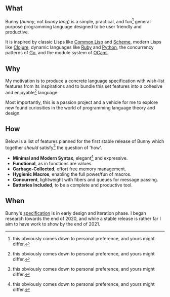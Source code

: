 ## What

Bunny (_bunny_, not _bunny lang_) is a simple, practical, and fun[^1] general purpose programming language designed to be user friendly and productive.

It is inspired by classic Lisps like [Common Lisp](https://common-lisp.net/) and [Scheme](https://schemers.org/), modern Lisps like [Clojure](https://clojure.org/), dynamic languages like [Ruby](https://www.ruby-lang.org/en/) and [Python](https://www.python.org/), the concurrency patterns of [Go](https://golang.org/), and the module system of [OCaml](https://ocaml.org/).

## Why

My motivation is to produce a concrete language specification with wish-list features from its inspirations and to bundle this set features into a cohesive and enjoyable[^1] language.

Most importantly, this is a passion project and a vehicle for me to explore new found curiosities in the world of programming language theory and design.

## How

Below is a list of features planned for the first stable release of Bunny which together _should_ satisfy[^1] the question of 'how'.

- **Minimal and Modern Syntax**, elegant[^1] and expressive.
- **Functional**, as in functions are values.
- **Garbage-Collected**, effort free memory management.
- **Hygienic Macros**, enabling the full power/fun of macros.
- **Concurrent**, lightweight with fibers and queues for message passing.
- **Batteries Included**, to be a complete and productive tool.

## When

Bunny's [specification](https://bunny-lang.org/specification/) is in early design and iteration phase. I began research towards the end of 2020, and while a stable release is rather far I aim to have work to show by the end of 2021.

[^1]: this obviously comes down to personal preference, and yours might differ.

